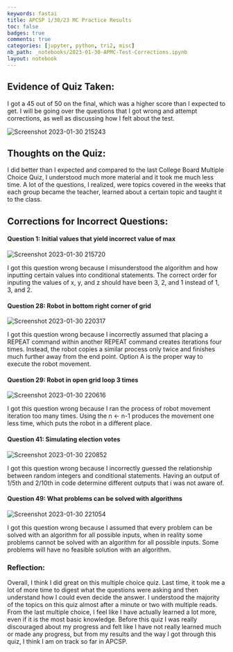 ```yaml
---
keywords: fastai
title: APCSP 1/30/23 MC Practice Results
toc: false 
badges: true
comments: true
categories: [jupyter, python, tri2, misc]
nb_path: _notebooks/2023-01-30-APMC-Test-Corrections.ipynb
layout: notebook
---
```


<!--
#################################################
### THIS FILE WAS AUTOGENERATED! DO NOT EDIT! ###
#################################################
# file to edit: _notebooks/2023-01-30-APMC-Test-Corrections.ipynb
-->

<div class="container" id="notebook-container">
        
<div class="cell border-box-sizing text_cell rendered"><div class="inner_cell">
<div class="text_cell_render border-box-sizing rendered_html">
<h2 id="Evidence-of-Quiz-Taken:">Evidence of Quiz Taken:<a class="anchor-link" href="#Evidence-of-Quiz-Taken:"> </a></h2><p>I got a 45 out of 50 on the final, which was a higher score than I expected to get. I will be going over the questions that I got wrong and attempt corrections, as well as discussing how I felt about the test.</p>
<p><img src="https://user-images.githubusercontent.com/51098969/215677387-4146b26a-3ab5-46c2-88b6-1502b948a242.jpg" alt="Screenshot 2023-01-30 215243"></p>

</div>
</div>
</div>
<div class="cell border-box-sizing text_cell rendered"><div class="inner_cell">
<div class="text_cell_render border-box-sizing rendered_html">
<h2 id="Thoughts-on-the-Quiz:">Thoughts on the Quiz:<a class="anchor-link" href="#Thoughts-on-the-Quiz:"> </a></h2><p>I did better than I expected and compared to the last College Board Multiple Choice Quiz, I understood much more material and it took me much less time. A lot of the questions, I realized, were topics covered in the weeks that each group became the teacher, learned about a certain topic and taught it to the class.</p>

</div>
</div>
</div>
<div class="cell border-box-sizing text_cell rendered"><div class="inner_cell">
<div class="text_cell_render border-box-sizing rendered_html">
<h2 id="Corrections-for-Incorrect-Questions:">Corrections for Incorrect Questions:<a class="anchor-link" href="#Corrections-for-Incorrect-Questions:"> </a></h2><h4 id="Question-1:-Initial-values-that-yield-incorrect-value-of-max">Question 1: Initial values that yield incorrect value of max<a class="anchor-link" href="#Question-1:-Initial-values-that-yield-incorrect-value-of-max"> </a></h4><p><img src="https://user-images.githubusercontent.com/51098969/215678094-7081adaa-a18e-4f06-960c-b67f14f9b3f1.jpg" alt="Screenshot 2023-01-30 215720"></p>
<p>I got this question wrong because I misunderstood the algorithm and how inputting certain values into conditional statements. The correct order for inputing the values of x, y, and z should have been 3, 2, and 1 instead of 1, 3, and 2.</p>
<h4 id="Question-28:-Robot-in-bottom-right-corner-of-grid">Question 28: Robot in bottom right corner of grid<a class="anchor-link" href="#Question-28:-Robot-in-bottom-right-corner-of-grid"> </a></h4><p><img src="https://user-images.githubusercontent.com/51098969/215679231-c3062250-3464-4a0a-b138-646932394d44.jpg" alt="Screenshot 2023-01-30 220317"></p>
<p>I got this question wrong because I incorrectly assumed that placing a REPEAT command within another REPEAT command creates iterations four times. Instead, the robot copies a similar process only twice and finishes much further away from the end point. Option A is the proper way to execute the robot movement.</p>
<h4 id="Question-29:-Robot-in-open-grid-loop-3-times">Question 29: Robot in open grid loop 3 times<a class="anchor-link" href="#Question-29:-Robot-in-open-grid-loop-3-times"> </a></h4><p><img src="https://user-images.githubusercontent.com/51098969/215679778-fc3dcbd3-e624-4a49-bbe5-1993bac8f1d8.jpg" alt="Screenshot 2023-01-30 220616"></p>
<p>I got this question wrong because I ran the process of robot movement iteration too many times. Using the n &lt;- n-1 produces the movement one less time, which puts the robot in a different place.</p>
<h4 id="Question-41:-Simulating-election-votes">Question 41: Simulating election votes<a class="anchor-link" href="#Question-41:-Simulating-election-votes"> </a></h4><p><img src="https://user-images.githubusercontent.com/51098969/215680227-46f8f2ca-9d11-472f-93e2-b68dc0ffe333.jpg" alt="Screenshot 2023-01-30 220852"></p>
<p>I got this question wrong because I incorrectly guessed the relationship between random integers and conditional statements. Having an output of 1/5th and 2/10th in code determine different outputs that i was not aware of.</p>
<h4 id="Question-49:-What-problems-can-be-solved-with-algorithms">Question 49: What problems can be solved with algorithms<a class="anchor-link" href="#Question-49:-What-problems-can-be-solved-with-algorithms"> </a></h4><p><img src="https://user-images.githubusercontent.com/51098969/215680554-caf98600-7216-4cd9-8c47-89f894fe371d.jpg" alt="Screenshot 2023-01-30 221054"></p>
<p>I got this question wrong because I assumed that every problem can be solved with an algorithm for all possible inputs, when in reality some problems cannot be solved with an algorithm for all possible inputs. Some problems will have no feasible solution with an algorithm.</p>

</div>
</div>
</div>
<div class="cell border-box-sizing text_cell rendered"><div class="inner_cell">
<div class="text_cell_render border-box-sizing rendered_html">
<h3 id="Reflection:">Reflection:<a class="anchor-link" href="#Reflection:"> </a></h3><p>Overall, I think I did great on this multiple choice quiz. Last time, it took me a lot of more time to digest what the questions were asking and then understand how I could even decide the answer. I understood the majority of the topics on this quiz almost after a minute or two with multiple reads. From the last multiple choice, I feel like I have actually learned a lot more, even if it is the most basic knowledge. Before this quiz I was really discouraged about my progress and felt like I have not really learned much or made any progress, but from my results and the way I got through this quiz, I think I am on track so far in APCSP.</p>

</div>
</div>
</div>
</div>
 

